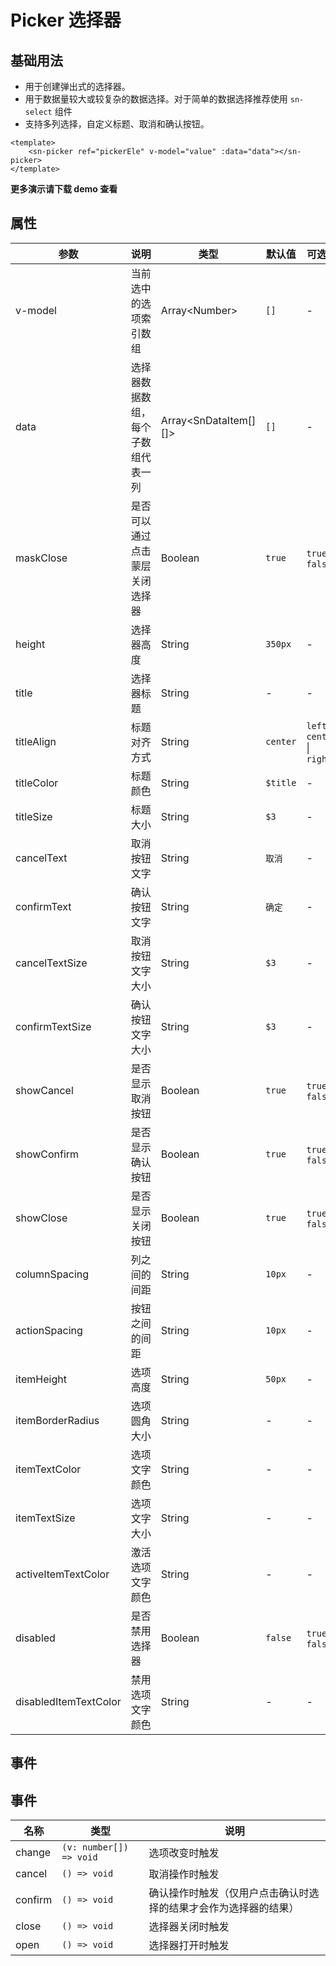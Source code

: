 # Picker 选择器
## 基础用法
- 用于创建弹出式的选择器。
- 用于数据量较大或较复杂的数据选择。对于简单的数据选择推荐使用 `sn-select` 组件
- 支持多列选择，自定义标题、取消和确认按钮。
```vue
<template>
	<sn-picker ref="pickerEle" v-model="value" :data="data"></sn-picker>
</template>
```
**更多演示请下载 demo 查看**
## 属性
| 参数                  | 说明                               | 类型                        | 默认值   | 可选值                        |
| --------------------- | ---------------------------------- | --------------------------- | -------- | ----------------------------- |
| v-model               | 当前选中的选项索引数组             | Array\<Number\>             | `[]`     | -                             |
| data                  | 选择器数据数组，每个子数组代表一列 | Array\<SnDataItem\[\]\[\]\> | `[]`     | -                             |
| maskClose             | 是否可以通过点击蒙层关闭选择器     | Boolean                     | `true`   | `true` \| `false`             |
| height                | 选择器高度                         | String                      | `350px`  | -                             |
| title                 | 选择器标题                         | String                      | -        | -                             |
| titleAlign            | 标题对齐方式                       | String                      | `center` | `left` \| `center` \| `right` |
| titleColor            | 标题颜色                           | String                      | `$title` | -                             |
| titleSize             | 标题大小                           | String                      | `$3`     | -                             |
| cancelText            | 取消按钮文字                       | String                      | `取消`   | -                             |
| confirmText           | 确认按钮文字                       | String                      | `确定`   | -                             |
| cancelTextSize        | 取消按钮文字大小                   | String                      | `$3`     | -                             |
| confirmTextSize       | 确认按钮文字大小                   | String                      | `$3`     | -                             |
| showCancel            | 是否显示取消按钮                   | Boolean                     | `true`   | `true` \| `false`             |
| showConfirm           | 是否显示确认按钮                   | Boolean                     | `true`   | `true` \| `false`             |
| showClose             | 是否显示关闭按钮                   | Boolean                     | `true`   | `true` \| `false`             |
| columnSpacing         | 列之间的间距                       | String                      | `10px`   | -                             |
| actionSpacing         | 按钮之间的间距                     | String                      | `10px`   | -                             |
| itemHeight            | 选项高度                           | String                      | `50px`   | -                             |
| itemBorderRadius      | 选项圆角大小                       | String                      | -        | -                             |
| itemTextColor         | 选项文字颜色                       | String                      | -        | -                             |
| itemTextSize          | 选项文字大小                       | String                      | -        | -                             |
| activeItemTextColor   | 激活选项文字颜色                   | String                      | -        | -                             |
| disabled              | 是否禁用选择器                     | Boolean                     | `false`  | `true` \| `false`             |
| disabledItemTextColor | 禁用选项文字颜色                   | String                      | -        | -                             |
## 事件
## 事件
| 名称    | 类型                    | 说明                                                         |
| ------- | ----------------------- | ------------------------------------------------------------ |
| change  | `(v: number[]) => void` | 选项改变时触发                                               |
| cancel  | `() => void`            | 取消操作时触发                                               |
| confirm | `() => void`            | 确认操作时触发（仅用户点击确认时选择的结果才会作为选择器的结果） |
| close   | `() => void`            | 选择器关闭时触发                                             |
| open    | `() => void`            | 选择器打开时触发                                             |

<DemoPhone name="sn-picker" />